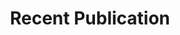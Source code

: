 ---
# A Demo section created with the Blank widget.
# Any elements can be added in the body: https://wowchemy.com/docs/writing-markdown-latex/
# Add more sections by duplicating this file and customizing to your requirements.

widget: pages # See https://wowchemy.com/docs/page-builder/
headless: true # This file represents a page section.
weight: 20 # Order that this section will appear.
title: Recent Publication

content:
  count: 5
  # Filter on criteria
  filters:
    folders:
      - news
    author: ""
    category: ""
    tag: ""
    exclude_featured: false
    exclude_future: false
    exclude_past: false
    publication_type: ""
  # Choose how many pages you would like to offset by
  offset: 0
  # Page order: descending (desc) or ascending (asc) date.
  order: desc
design:
  # Choose how many columns the section has. Valid values: 1 or 2.
  columns: '1'
  # Add custom styles
  view: community/news
---